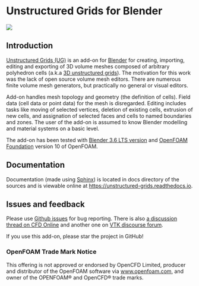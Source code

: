 # Unstructured Grids for Blender

<p align="left"><img src="docs/images/ug_title.png"></p>

## Introduction

[Unstructured Grids (UG)](https://github.com/tkeskita/unstructured_grids)
is an add-on for [Blender](https://www.blender.org)
for creating, importing, editing and exporting of
3D volume meshes composed of arbitrary polyhedron cells (a.k.a [3D
unstructured grids](https://en.wikipedia.org/wiki/Unstructured_grid)).
The motivation for this work was the lack of open source volume
mesh editors. There are numerous finite volume mesh generators,
but practically no general or visual editors.

Add-on handles mesh topology and geometry (the definition of cells).
Field data (cell data or point data) for the mesh is disregarded.
Editing includes tasks like moving of selected vertices, deletion of
existing cells, extrusion of new cells, and assignation of selected
faces and cells to named boundaries and zones. The user of the add-on
is assumed to know Blender modelling and material systems on a basic
level.

The add-on has been tested with
[Blender 3.6 LTS version](https://www.blender.org/) and
[OpenFOAM Foundation](https://openfoam.org/) version 10 of OpenFOAM.


## Documentation

Documentation (made using [Sphinx](https://www.sphinx-doc.org/en/master/))
is located in docs directory of the sources and is viewable online at
https://unstructured-grids.readthedocs.io.


## Issues and feedback

Please use
[Github issues](https://github.com/tkeskita/unstructured_grids/issues)
for bug reporting. There is also
[a discussion thread on CFD Online](https://www.cfd-online.com/Forums/openfoam-community-contributions/219493-unstructured-grids-add-blender.html)
and another one on [VTK discourse forum](https://discourse.vtk.org/t/unstructured-grids-for-blender/1959).

If you use this add-on, please star the project in GitHub!


### OpenFOAM Trade Mark Notice

This offering is not approved or endorsed by OpenCFD Limited, producer
and distributor of the OpenFOAM software via www.openfoam.com, and
owner of the OPENFOAM® and OpenCFD® trade marks.
